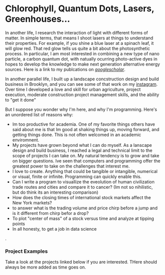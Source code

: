 # Chlorophyll, Quantum Dots, Lasers, Greenhouses...


In another life, I research the interaction of light with different forms of matter.  In simple terms, that means I shoot lasers at things to understand their properties.  For example, if you shine a blue laser at a spinach leaf, it will glow red.  That red glow tells us quite a bit about the photosynthetic process. In particular, I am most interested in combining a new type of nano particle, a carbon quantum dot, with natually ocurring photo-active dyes in hopes to develop the knowledge to make next generation alternative energy sources.  Here is a link to my publcations on  [*googlescholar*](https://scholar.google.com/citations?user=-RageY8AAAAJ&hl=en). 

In another parallel life, I built up a landscape concstruction design and build business in Brooklyn, and you can see some of that work on my [instagram](instagram.com/jsgardens). Over time I developed a love and skill for urban agriculture, project execution, moderate construction project management skills, and the ability to "get it done" 


But I suppose you wonder why I'm here, and why I'm programming.  Here's an unordered list of reasons why:

* Im too productive for academia.  One of my favorite things others have said about me is that Im good at shaking things up, moving forward, and getting things done.  This is not often welcomed in an academic enviromnent.  
* My projects have grown beyond what I can do myself.  As a lanscape design and build business, I reached a legal and technical limit to the scope of projects I can take on.  My natural tendency is to grow and take on bigger questions. Ive seen that computers and programming offer the greatest power to take on the challenges that interest me.  
* I love to create. Anything that could be tangible or intangible, numerical or visual, finite or infinite.  Programming can quickly enable this.
* Can I write a program to visuallize the eveolution of human civilization trade routes and cities and compare it to cancer? (Im not so nihilistic, but do think its an interesting comparison)
* How does the closing times of international stock markets affect the New York markets?
* to answer what is the trading volume and price chirp before a jump and is it different from chirp befor a drop? 
* To plot "center of mass" of a stock versus time and analyze at tipping points
* In all honesty, to get a job in data science



.

### Project Examples

Take a look at the projects linked below if you are interested.  THere should always be more added as time goes on.  

